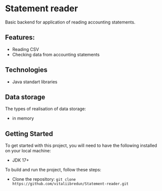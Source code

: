 # Statement reader

Basic backend for application of reading accounting statements. 
  
## Features:	
-	Reading CSV
-	Checking data from accounting statements

## Technologies
* Java standart libraries

## Data storage
The types of realisation of data storage:
- in memory
 
## Getting Started
To get started with this project, you will need to have the following installed on your local machine:

* JDK 17+

To build and run the project, follow these steps:

* Clone the repository: `git clone https://github.com/vitaliibredun/Statement-reader.git`
